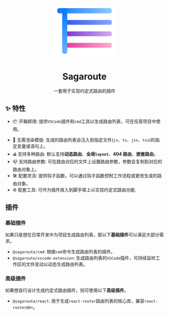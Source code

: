 <p align="center">
    <img alt="LOGO" src="./doc/images/LOGO.png" width="200">
</p>

<h1 align="center">Sagaroute</h1>

<div align="center">
一套用于实现约定式路由的插件
</div>

## ✨ 特性

- 📦 开箱即用: 提供`VSCode`插件和`cmd`工具以生成路由列表，可在任意项目中使用。
<!-- - 💡 支持多种框架: 提供不同工具以生成对应`vue-router`、`react-router`等多种格式的路由列表。 -->
- 🔖 无需渲染模版: 生成的路由列表会注入到指定文件(`js`、`ts`、`jsx`、`tsx`)的指定变量或语句上。
- ⛳ 支持多种路由: 默认支持**动态路由**、**全局`layout`**、**404 路由**、**嵌套路由**。
- 📪 支持路由参数: 可在路由对应的文件上设置路由参数，参数会复制到对应的路由对象上。
- 🛠️ 配置灵活: 提供钩子函数，可以通过钩子函数控制工作流程或更改生成的路由对象。
- ⚙️ 配套工具: 可作为插件放入到脚手架上以实现约定式路由功能.

## 插件

### 基础插件

如果只是想在日常开发中为项目生成路由列表，那以下**基础插件**可以满足大部分需求。

- `@sagaroute/cmd`: 根据`cmd`命令生成路由列表的插件。
- `@sagaroute/vscode-extension`: 生成路由列表的`VSCode`插件，可持续监听工作区的文件变动以动态生成路由列表。

### 高级插件

如果想自行设计生成约定式路由插件，则可使用以下**高级插件**。

- `@sagaroute/react`: 用于生成`react-router`路由列表的核心库，兼容`react-router@6+`。
